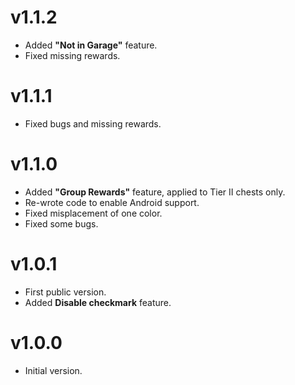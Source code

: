 # v1.1.2

* Added **"Not in Garage"** feature.
* Fixed missing rewards.

# v1.1.1

* Fixed bugs and missing rewards.

# v1.1.0

* Added **"Group Rewards"** feature, applied to Tier II chests only.
* Re-wrote code to enable Android support.
* Fixed misplacement of one color.
* Fixed some bugs.

# v1.0.1

* First public version.
* Added **Disable checkmark** feature.

# v1.0.0

* Initial version.